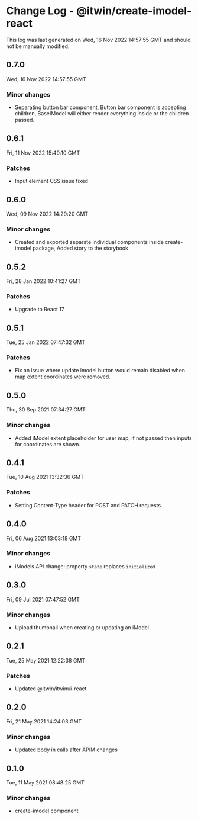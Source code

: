 # Change Log - @itwin/create-imodel-react

This log was last generated on Wed, 16 Nov 2022 14:57:55 GMT and should not be manually modified.

## 0.7.0
Wed, 16 Nov 2022 14:57:55 GMT

### Minor changes

- Separating button bar component, Button bar component is accepting children, BaseIModel will either render everything inside or the children passed.

## 0.6.1
Fri, 11 Nov 2022 15:49:10 GMT

### Patches

- Input element CSS issue fixed

## 0.6.0
Wed, 09 Nov 2022 14:29:20 GMT

### Minor changes

- Created and exported separate individual components inside create-imodel package, Added story to the storybook

## 0.5.2
Fri, 28 Jan 2022 10:41:27 GMT

### Patches

- Upgrade to React 17

## 0.5.1
Tue, 25 Jan 2022 07:47:32 GMT

### Patches

- Fix an issue where update imodel button would remain disabled when map extent coordinates were removed.

## 0.5.0
Thu, 30 Sep 2021 07:34:27 GMT

### Minor changes

- Added iModel extent placeholder for user map, if not passed then inputs for coordinates are shown.

## 0.4.1
Tue, 10 Aug 2021 13:32:36 GMT

### Patches

- Setting Content-Type header for POST and PATCH requests.

## 0.4.0
Fri, 06 Aug 2021 13:03:18 GMT

### Minor changes

- iModels API change: property `state` replaces `initialized`

## 0.3.0
Fri, 09 Jul 2021 07:47:52 GMT

### Minor changes

- Upload thumbnail when creating or updating an iModel

## 0.2.1
Tue, 25 May 2021 12:22:38 GMT

### Patches

- Updated @itwin/itwinui-react

## 0.2.0
Fri, 21 May 2021 14:24:03 GMT

### Minor changes

- Updated body in calls after APIM changes

## 0.1.0
Tue, 11 May 2021 08:48:25 GMT

### Minor changes

- create-imodel component

